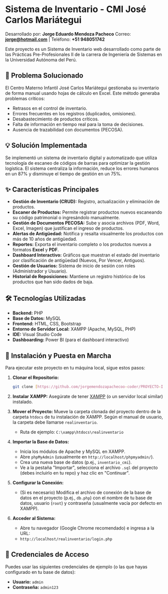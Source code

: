 # Sistema de Inventario - CMI José Carlos Mariátegui

Desarrollado por: **Jorge Eduardo Mendoza Pacheco**
Correo: **jorge@hotmail.com** | Teléfono: **+51 948051742**

Este proyecto es un Sistema de Inventario web desarrollado como parte de las Prácticas Pre-Profesionales II de la carrera de Ingeniería de Sistemas en la Universidad Autónoma del Perú.

## 🎯 Problema Solucionado

El Centro Materno Infantil José Carlos Mariátegui gestionaba su inventario de forma manual usando hojas de cálculo en Excel. Este método generaba problemas críticos:

* Retrasos en el control de inventario.
* Errores frecuentes en los registros (duplicados, omisiones).
* Desabastecimiento de productos críticos.
* Falta de información en tiempo real para la toma de decisiones.
* Ausencia de trazabilidad con documentos (PECOSA).

## 💡 Solución Implementada

Se implementó un sistema de inventario digital y automatizado que utiliza tecnología de escaneo de códigos de barras para optimizar la gestión logística. El sistema centraliza la información, reduce los errores humanos en un 87% y disminuye el tiempo de gestión en un 75%.


## ✨ Características Principales

* **Gestión de Inventario (CRUD):** Registro, actualización y eliminación de productos.
* **Escaner de Productos:** Permite registrar productos nuevos escaneando su código patrimonial o ingresándolo manualmente.
* **Gestión de Documentos PECOSA:** Sube y asocia archivos (PDF, Word, Excel, Imagen) que justifican el ingreso de productos.
* **Alertas de Antigüedad:** Notifica y resalta visualmente los productos con más de 10 años de antigüedad.
* **Reportes:** Exporta el inventario completo o los productos nuevos a formatos **Excel** y **PDF**.
* **Dashboard Interactivo:** Gráficos que muestran el estado del inventario por clasificación de antigüedad (Nuevos, Por Vencer, Antiguos).
* **Gestión de Usuarios:** Sistema de inicio de sesión con roles (Administrador y Usuario).
* **Historial de Reposiciones:** Mantiene un registro histórico de los productos que han sido dados de baja.

## 🛠️ Tecnologías Utilizadas

* **Backend:** PHP
* **Base de Datos:** MySQL
* **Frontend:** HTML, CSS, Bootstrap
* **Entorno de Servidor Local:** XAMPP (Apache, MySQL, PHP)
* **IDE:** Visual Studio Code
* **Dashboarding:** Power BI (para el dashboard interactivo)

## 🚀 Instalación y Puesta en Marcha

Para ejecutar este proyecto en tu máquina local, sigue estos pasos:

1.  **Clonar el Repositorio:**
    ```bash
    git clone [https://github.com/jorgemendozapachecoo-coder/PROYECTO-INVENTARIO-ESCANER-LOGISTICA-HJCM.git](https://github.com/jorgemendozapachecoo-coder/PROYECTO-INVENTARIO-ESCANER-LOGISTICA-HJCM.git)
    ```

2.  **Instalar XAMPP:**
    Asegúrate de tener [XAMPP](https://www.apachefriends.org/es/index.html) (o un servidor local similar) instalado.

3.  **Mover el Proyecto:** Mueve la carpeta clonada del proyecto dentro de la carpeta `htdocs` de tu instalación de XAMPP. Según el manual de usuario, la carpeta debe llamarse `realinventario`.
    * Ruta de ejemplo: `C:\xampp\htdocs\realinventario`

4.  **Importar la Base de Datos:**
    * Inicia los módulos de Apache y MySQL en XAMPP.
    * Abre `phpMyAdmin` (usualmente en `http://localhost/phpmyadmin/`).
    * Crea una nueva base de datos (p.ej., `inventario_cmi`).
    * Ve a la pestaña "Importar", selecciona el archivo `.sql` del proyecto (debes incluirlo en tu repo) y haz clic en "Continuar".

5.  **Configurar la Conexión:**
    * (Si es necesario) Modifica el archivo de conexión de la base de datos en el proyecto (p.ej., `db.php`) con el nombre de tu base de datos, usuario (`root`) y contraseña (usualmente vacía por defecto en XAMPP).

6.  **Acceder al Sistema:**
    * Abre tu navegador (Google Chrome recomendado) e ingresa a la URL:
    * `http://localhost/realinventario/login.php`

## 🔑 Credenciales de Acceso

Puedes usar las siguientes credenciales de ejemplo (o las que hayas configurado en tu base de datos):

* **Usuario:** `admin`
* **Contraseña:** `admin123`
